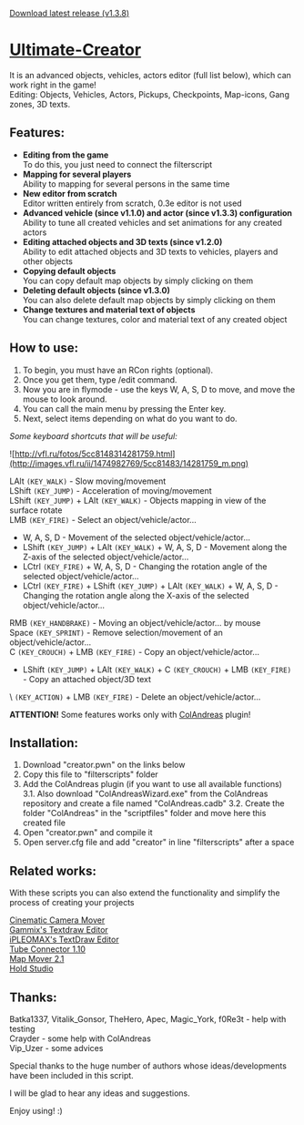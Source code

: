 [Download latest release (v1.3.8)](https://github.com/NexiusTailer/Ultimate-Creator/tree/master/v1.3.8)

# [Ultimate-Creator](http://forum.sa-mp.com/showthread.php?t=620522)

It is an advanced objects, vehicles, actors editor (full list below), which can work right in the game!  
Editing: Objects, Vehicles, Actors, Pickups, Checkpoints, Map-icons, Gang zones, 3D texts.

## Features:
* **Editing from the game**  
  To do this, you just need to connect the filterscript
* **Mapping for several players**  
  Ability to mapping for several persons in the same time
* **New editor from scratch**  
  Editor written entirely from scratch, 0.3e editor is not used
* **Advanced vehicle (since v1.1.0) and actor (since v1.3.3) configuration**  
  Ability to tune all created vehicles and set animations for any created actors
* **Editing attached objects and 3D texts (since v1.2.0)**  
  Ability to edit attached objects and 3D texts to vehicles, players and other objects
* **Copying default objects**  
  You can copy default map objects by simply clicking on them
* **Deleting default objects (since v1.3.0)**  
  You can also delete default map objects by simply clicking on them
* **Change textures and material text of objects**  
  You can change textures, color and material text of any created object

## How to use:
1. To begin, you must have an RCon rights (optional).
2. Once you get them, type /edit command.
3. Now you are in flymode - use the keys W, A, S, D to move, and move the mouse to look around.
4. You can call the main menu by pressing the Enter key.
5. Next, select items depending on what do you want to do.

*Some keyboard shortcuts that will be useful:*

![http://vfl.ru/fotos/5cc8148314281759.html](http://images.vfl.ru/ii/1474982769/5cc81483/14281759_m.png)

LAlt `(KEY_WALK)` - Slow moving/movement  
LShift `(KEY_JUMP)` - Acceleration of moving/movement  
LShift `(KEY_JUMP)` + LAlt `(KEY_WALK)` - Objects mapping in view of the surface rotate  
LMB `(KEY_FIRE)` - Select an object/vehicle/actor...  
* W, A, S, D - Movement of the selected object/vehicle/actor...  
* LShift `(KEY_JUMP)` + LAlt `(KEY_WALK)` + W, A, S, D - Movement along the Z-axis of the selected object/vehicle/actor...  
* LCtrl `(KEY_FIRE)` + W, A, S, D - Changing the rotation angle of the selected object/vehicle/actor...  
* LCtrl `(KEY_FIRE)` + LShift `(KEY_JUMP)` + LAlt `(KEY_WALK)` + W, A, S, D - Changing the rotation angle along the X-axis of the selected object/vehicle/actor...  

RMB `(KEY_HANDBRAKE)` - Moving an object/vehicle/actor... by mouse  
Space `(KEY_SPRINT)` - Remove selection/movement of an object/vehicle/actor...  
C `(KEY_CROUCH)` + LMB `(KEY_FIRE)` - Copy an object/vehicle/actor...  
* LShift `(KEY_JUMP)` + LAlt `(KEY_WALK)` + C `(KEY_CROUCH)` + LMB `(KEY_FIRE)` - Copy an attached object/3D text  

\ `(KEY_ACTION)` + LMB `(KEY_FIRE)` - Delete an object/vehicle/actor...  

**ATTENTION!** Some features works only with [ColAndreas](http://forum.sa-mp.com/showthread.php?t=586068) plugin!

## Installation:
1. Download "creator.pwn" on the links below
2. Copy this file to "filterscripts" folder
3. Add the ColAndreas plugin (if you want to use all available functions)  
 3.1. Also download "ColAndreasWizard.exe" from the ColAndreas repository and create a file named "ColAndreas.cadb"
 3.2. Create the folder "ColAndreas" in the "scriptfiles" folder and move here this created file
4. Open "creator.pwn" and compile it
5. Open server.cfg file and add "creator" in line "filterscripts" after a space

## Related works:
With these scripts you can also extend the functionality and simplify the process of creating your projects

[Cinematic Camera Mover](http://forum.sa-mp.com/showthread.php?t=329813)  
[Gammix's Textdraw Editor](http://forum.sa-mp.com/showthread.php?t=642981)  
[iPLEOMAX's TextDraw Editor](http://forum.sa-mp.com/showthread.php?t=376758)  
[Tube Connector 1.10](http://forum.sa-mp.com/showthread.php?t=578958)  
[Map Mover 2.1](https://github.com/adri1-601/MAP-MOVER)  
[Hold Studio](http://forum.sa-mp.com/showthread.php?t=182317)

## Thanks:
Batka1337, Vitalik_Gonsor, TheHero, Apec, Magic_York, f0Re3t - help with testing  
Crayder - some help with ColAndreas  
Vip_Uzer - some advices

Special thanks to the huge number of authors whose ideas/developments have been included in this script.

I will be glad to hear any ideas and suggestions.

Enjoy using! :)
